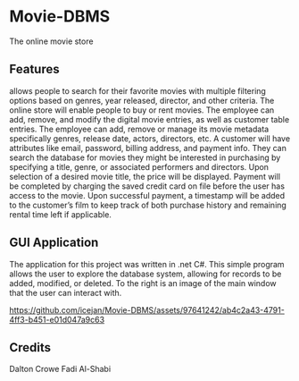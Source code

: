 # Movie-DBMS
The online movie store

## Features
allows people to search for their favorite movies with multiple filtering options based on genres, year released, director, and other criteria. 
The online store will enable people to buy or rent movies. 
The employee can add, remove, and modify the digital movie entries, as well as customer table entries. 
The employee can add, remove or manage its movie metadata specifically genres, release date, actors, directors, etc.
A customer will have attributes like email, password, billing address, and payment info. They can search the database for movies they might be interested in purchasing by specifying a title, genre, or associated performers and directors. Upon selection of a desired movie title, the price will be displayed. 
Payment will be completed by charging the saved credit card on file before the user has access to the movie. Upon successful payment, a timestamp will be added to the customer’s film to keep track of both purchase history and remaining rental time left if applicable.

## GUI Application
The application for this project was written in .net C#. This simple program allows the user to explore the database system, allowing for records to be added, modified, or deleted. To the right is an image of the main window that the user can interact with.

https://github.com/icejan/Movie-DBMS/assets/97641242/ab4c2a43-4791-4ff3-b451-e01d047a9c63

## Credits
Dalton Crowe
Fadi Al-Shabi
